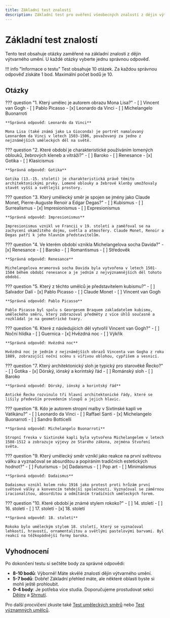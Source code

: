 ```yaml
---
title: Základní test znalostí
description: Základní test pro ověření všeobecných znalostí z dějin výtvarného umění
---
```


# Základní test znalostí

Tento test obsahuje otázky zaměřené na základní znalosti z dějin výtvarného umění. U každé otázky vyberte jednu správnou odpověď.

!!! info "Informace o testu"
    Test obsahuje 10 otázek. Za každou správnou odpověď získáte 1 bod. Maximální počet bodů je 10.

## Otázky

??? question "1. Který umělec je autorem obrazu Mona Lisa?"
    - [ ] Vincent van Gogh
    - [ ] Pablo Picasso
    - [x] Leonardo da Vinci
    - [ ] Michelangelo Buonarroti

    **Správná odpověď: Leonardo da Vinci**

    Mona Lisa (také známá jako La Gioconda) je portrét namalovaný Leonardem da Vinci v letech 1503-1506, považovaný za jedno z nejznámějších uměleckých děl na světě.

??? question "2. Které období je charakteristické používáním lomených oblouků, žebrových kleneb a vitráží?"
    - [ ] Baroko
    - [ ] Renesance
    - [x] Gotika
    - [ ] Klasicismus

    **Správná odpověď: Gotika**

    Gotika (13.-15. století) je charakteristická právě těmito architektonickými prvky. Lomené oblouky a žebrové klenby umožňovaly stavět vyšší a světlejší prostory.

??? question "3. Který umělecký směr je spojen se jmény jako Claude Monet, Pierre-Auguste Renoir a Edgar Degas?"
    - [ ] Kubismus
    - [ ] Surrealismus
    - [x] Impresionismus
    - [ ] Expresionismus

    **Správná odpověď: Impresionismus**

    Impresionismus vznikl ve Francii v 19. století a zaměřoval se na zachycení okamžitého dojmu, světla a atmosféry. Claude Monet, Renoir a Degas patří k jeho hlavním představitelům.

??? question "4. Ve kterém období vznikla Michelangelova socha Davida?"
    - [x] Renesance
    - [ ] Baroko
    - [ ] Romantismus
    - [ ] Středověk

    **Správná odpověď: Renesance**

    Michelangelova mramorová socha Davida byla vytvořena v letech 1501-1504 během období renesance a je jedním z nejvýznamnějších děl tohoto období.

??? question "5. Který z těchto umělců je představitelem kubismu?"
    - [ ] Salvador Dalí
    - [x] Pablo Picasso
    - [ ] Claude Monet
    - [ ] Vincent van Gogh

    **Správná odpověď: Pablo Picasso**

    Pablo Picasso byl spolu s Georgesem Braquem zakladatelem kubismu, uměleckého směru, který zobrazoval předměty z více úhlů současně a rozkládal je na geometrické tvary.

??? question "6. Které z následujících děl vytvořil Vincent van Gogh?"
    - [ ] Noční hlídka
    - [ ] Guernica
    - [x] Hvězdná noc
    - [ ] Výkřik

    **Správná odpověď: Hvězdná noc**

    Hvězdná noc je jedním z nejznámějších obrazů Vincenta van Gogha z roku 1889, zobrazující noční scénu s vířivou oblohou, cypřišem a vesnicí.

??? question "7. Který architektonický sloh je typický pro starověké Řecko?"
    - [ ] Gotika
    - [x] Dórský, iónský a korintský řád
    - [ ] Románský sloh
    - [ ] Baroko

    **Správná odpověď: Dórský, iónský a korintský řád**

    Antické Řecko rozvinulo tři hlavní architektonické řády, které se lišily především provedením sloupů a jejich hlavic.

??? question "8. Kdo je autorem stropní malby v Sixtinské kapli ve Vatikánu?"
    - [ ] Leonardo da Vinci
    - [ ] Raffael Santi
    - [x] Michelangelo Buonarroti
    - [ ] Sandro Botticelli

    **Správná odpověď: Michelangelo Buonarroti**

    Stropní freska v Sixtinské kapli byla vytvořena Michelangelem v letech 1508-1512 a zobrazuje výjevy ze Starého zákona, zejména Stvoření světa.

??? question "9. Který umělecký směr vznikl jako reakce na první světovou válku a vyznačoval se absurditou a popíráním tradičních estetických hodnot?"
    - [ ] Futurismus
    - [x] Dadaismus
    - [ ] Pop art
    - [ ] Minimalismus

    **Správná odpověď: Dadaismus**

    Dadaismus vznikl kolem roku 1916 jako protest proti hrůzám první světové války a konvencím tehdejší společnosti. Vyznačoval se záměrnou iracionalitou, absurditou a odmítáním tradičních uměleckých forem.

??? question "10. Které období je známé stylem rokoko?"
    - [ ] 14. století
    - [ ] 16. století
    - [ ] 17. století
    - [x] 18. století

    **Správná odpověď: 18. století**

    Rokoko bylo uměleckým stylem 18. století, který se vyznačoval lehkostí, hravostí, ornamentalitou a světlými pastelovými barvami. Byl reakcí na těžkopádnější formy baroka.

## Vyhodnocení

Po dokončení testu si sečtěte body za správné odpovědi:

- **8-10 bodů**: Výborně! Máte skvělé znalosti dějin výtvarného umění.
- **5-7 bodů**: Dobře! Základní přehled máte, ale některé oblasti byste si mohli ještě prohloubit.
- **0-4 body**: Je potřeba více studia. Doporučujeme prostudovat sekci [Dějiny](../dejiny/index.md) a [Shrnutí](../shrnuti/index.md).

Pro další procvičení zkuste také [Test uměleckých směrů](umelecke-smery.md) nebo [Test významných umělců](vyznamni-umelci.md).
